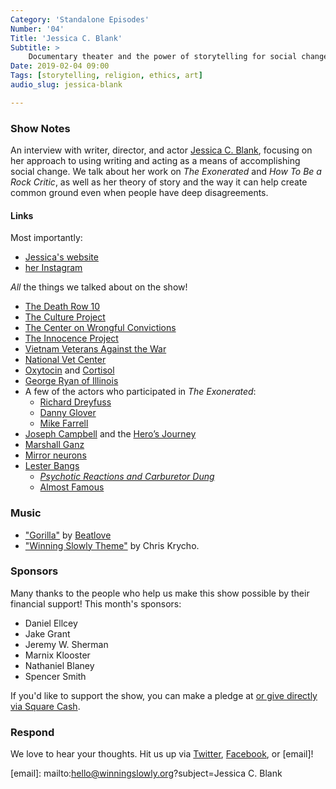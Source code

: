 ```yaml
---
Category: 'Standalone Episodes'
Number: '04'
Title: 'Jessica C. Blank'
Subtitle: >
    Documentary theater and the power of storytelling for social change.
Date: 2019-02-04 09:00
Tags: [storytelling, religion, ethics, art]
audio_slug: jessica-blank

---
```


### Show Notes

An interview with writer, director, and actor [Jessica C. Blank][jessica], focusing on her approach to using writing and acting as a means of accomplishing social change. We talk about her work on <cite>The Exonerated</cite> and <cite>How To Be a Rock Critic</cite>, as well as her theory of story and the way it can help create common ground even when people have deep disagreements.

[jessica]: https://jessicacblank.com

#### Links

Most importantly:

- [Jessica's website](https://www.jessicacblank.com)
- [her Instagram](https://instagram.com/jessicacblank)

*All* the things we talked about on the show!

- [The Death Row 10](http://www.nodeathpenalty.org/new_abolitionist/december-2003-issue-30/meet-death-row-10-leonard-kidd)
- [The Culture Project](https://www.cultureproject.org)
- [The Center on Wrongful Convictions](http://www.law.northwestern.edu/legalclinic/wrongfulconvictions/)
- [The Innocence Project](https://www.innocenceproject.org)
- [Vietnam Veterans Against the War](http://vvaw.org)
- [National Vet Center](https://www.vetcenter.va.gov)
- [Oxytocin](https://en.wikipedia.org/wiki/Oxytocin) and [Cortisol](https://en.wikipedia.org/wiki/Cortisol)
- [George Ryan of Illinois](https://en.wikipedia.org/wiki/George_Ryan)
- A few of the actors who participated in <cite>The Exonerated</cite>:
    - [Richard Dreyfuss](https://www.imdb.com/name/nm0000377/?ref_=fn_al_nm_1)
    - [Danny Glover](https://www.imdb.com/name/nm0000418/?ref_=fn_al_nm_1)
    - [Mike Farrell](https://www.imdb.com/name/nm0268286/?ref_=nv_sr_1)
- [Joseph Campbell](https://en.wikipedia.org/wiki/Joseph_Campbell) and the [Hero’s Journey](https://en.wikipedia.org/wiki/Hero's_journey)
- [Marshall Ganz](https://marshallganz.com)
- [Mirror neurons](https://en.wikipedia.org/wiki/Mirror_neuron)
- [Lester Bangs](https://en.wikipedia.org/wiki/Lester_Bangs)
    - [<cite>Psychotic Reactions and Carburetor Dung</cite>](https://www.alibris.com/Psychotic-Reactions-and-Carburetor-Dung-The-Work-of-a-Legendary-Critic-Rocknroll-as-Literature-and-Literature-as-Rock-Nroll-Lester-Bangs/book/28337550?matches=60)
    - [Almost Famous](https://www.imdb.com/title/tt0181875/characters/nm0000450)

### Music

- ["Gorilla"](https://soundcloud.com/beautifulaccidentlabel/sets/bacc006-beatlove-gorilla-ep) by [Beatlove](http://www.freelastica.com/beatlove/)
- ["Winning Slowly Theme"](https://soundcloud.com/chriskrycho/winning-slowly) by Chris Krycho. 

### Sponsors

Many thanks to the people who help us make this show possible by their financial support! This month's sponsors:

- Daniel Ellcey
- Jake Grant
- Jeremy W. Sherman
- Marnix Klooster
- Nathaniel Blaney
- Spencer Smith

If you'd like to support the show, you can make a pledge at <a href='https://www.patreon.com/winningslowly' rel='payment'> or give directly via [Square Cash].

[Square Cash]: https://cash.me/$winningslowly

### Respond

We love to hear your thoughts. Hit us up via [Twitter], [Facebook], or [email]!

[Twitter]: //www.twitter.com/winningslowly
[Facebook]: //www.facebook.com/winningslowlypodcast

[email]: mailto:hello@winningslowly.org?subject=Jessica C. Blank
